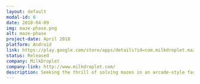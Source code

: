 ```yaml
---
layout: default
modal-id: 6
date: 2018-04-09
img: maze-phase.png
alt: maze-phase
project-date: April 2018
platform: Android
link: https://play.google.com/store/apps/details?id=com.milkdroplet.mazephase
status: Released
company: MilkDroplet
company-link: http://www.milkdroplet.com/
description: Seeking the thrill of solving mazes in an arcade-style fast reaction game? Come phase through waves of mazes in this difficult and addicting experience! With simple and vibrant graphics, control your player with your finger and survive all the stages! Compete with your friends to see who is the best maze phaser! Can you be the perfect phaser and beat the game in one try? Maybe... Maybe not... Give it a shot!
---
```

